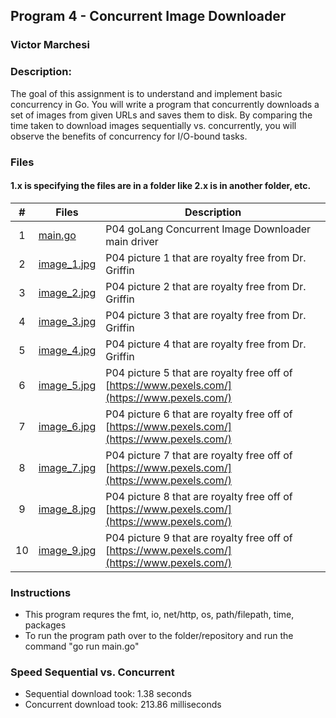 ## Program 4 - Concurrent Image Downloader
### Victor Marchesi
### Description:

The goal of this assignment is to understand and implement basic concurrency in Go. You will write a program that concurrently downloads a set of images from given URLs and saves them to disk. By comparing the time taken to download images sequentially vs. concurrently, you will observe the benefits of concurrency for I/O-bound tasks.


### Files

#### 1.x is specifying the files are in a folder like 2.x is in another folder, etc.

|    #    | Files | Description |
|  :---:  | -------- | -------------------------------- |
|    1    | [main.go](./main.go) | P04 goLang Concurrent Image Downloader main driver |
|    2    | [image_1.jpg](./image_1.jpg) | P04 picture 1 that are royalty free from Dr. Griffin |
|    3    | [image_2.jpg](./image_2.jpg) | P04 picture 2 that are royalty free from Dr. Griffin |
|    4    | [image_3.jpg](./image_3.jpg) | P04 picture 3 that are royalty free from Dr. Griffin |
|    5    | [image_4.jpg](./image_4.jpg) | P04 picture 4 that are royalty free from Dr. Griffin |
|    6    | [image_5.jpg](./image_5.jpg) | P04 picture 5 that are royalty free off of [https://www.pexels.com/](https://www.pexels.com/) |
|    7    | [image_6.jpg](./image_6.jpg) | P04 picture 6 that are royalty free off of [https://www.pexels.com/](https://www.pexels.com/) |
|    8    | [image_7.jpg](./image_7.jpg) | P04 picture 7 that are royalty free off of [https://www.pexels.com/](https://www.pexels.com/) |
|    9    | [image_8.jpg](./image_8.jpg) | P04 picture 8 that are royalty free off of [https://www.pexels.com/](https://www.pexels.com/) |
|    10   | [image_9.jpg](./image_9.jpg) | P04 picture 9 that are royalty free off of [https://www.pexels.com/](https://www.pexels.com/) |


### Instructions

- This program requres the fmt, io, net/http, os, path/filepath, time, packages
- To run the program path over to the folder/repository and run the command "go run main.go"

### Speed Sequential vs. Concurrent

- Sequential download took: 1.38 seconds
- Concurrent download took: 213.86 milliseconds